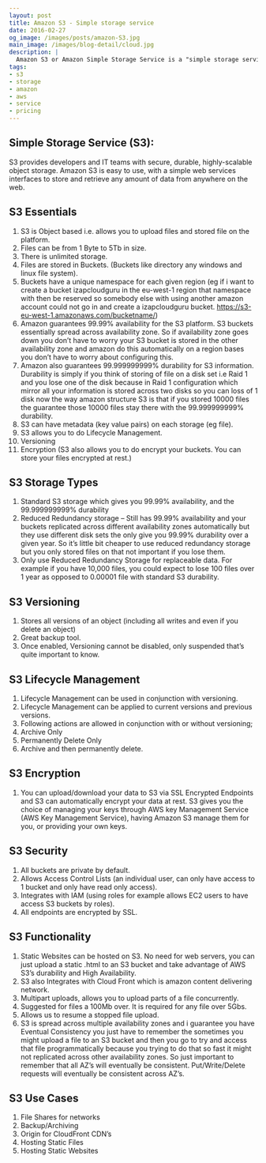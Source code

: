 ```yaml
---
layout: post
title: Amazon S3 - Simple storage service
date: 2016-02-27
og_image: /images/posts/amazon-S3.jpg
main_image: /images/blog-detail/cloud.jpg
description: |
  Amazon S3 or Amazon Simple Storage Service is a "simple storage service" offered by Amazon Web Services that provides object storage through a web service interface.
tags:
- s3
- storage
- amazon
- aws
- service
- pricing
---
```

## Simple Storage Service (S3):

S3 provides developers and IT teams with secure, durable, highly-scalable object storage. Amazon S3 is easy to use, with a simple web services interfaces to store and retrieve any amount of data from anywhere on the web.
<!--more-->
S3 Essentials
---

1. S3 is Object based i.e. allows you to upload files and stored file on the platform.
2. Files can be from 1 Byte to 5Tb in size.
3. There is unlimited storage.
4. Files are stored in Buckets. (Buckets like directory any windows and linux file system).
5. Buckets have a unique namespace for each given region (eg if i want to create a bucket izapcloudguru in the eu-west-1 region that namespace with then be reserved so somebody else with using another amazon account could not go in and create a izapcloudguru bucket. https://s3-eu-west-1.amazonaws.com/bucketname/)
6. Amazon guarantees 99.99% availability for the S3 platform. S3 buckets essentially spread across availability zone. So if availability zone goes down you don’t have to worry your S3 bucket is stored in the other availability zone and amazon do this automatically on a region bases you don’t have to worry about configuring this.
7. Amazon also guarantees 99.999999999% durability for S3 information. Durability is simply if you think of storing of file on a disk set i.e Raid 1 and you lose one of the disk because in Raid 1 configuration which mirror all your information is stored across two disks so you can loss of 1 disk now the way amazon structure S3 is that if you stored 10000 files the guarantee those 10000 files stay there with the 99.999999999% durability.
8. S3 can have metadata (key value pairs) on each storage (eg file).
9. S3 allows you to do Lifecycle Management.
10. Versioning
11. Encryption (S3 also allows you to do encrypt your buckets. You can store your files encrypted at rest.)

S3 Storage Types
---

1. Standard S3 storage which gives you 99.99% availability, and the 99.999999999% durability
2. Reduced Redundancy storage – Still has 99.99% availability and your buckets replicated across different availability zones automatically but they use different disk sets the only give you 99.99% durability over a given year. So it’s little bit cheaper to use reduced redundancy storage but you only stored files on that not important if you lose them.
3. Only use Reduced Redundancy Storage for replaceable data. For example if you have 10,000 files, you could expect to lose 100 files over 1 year as opposed to 0.00001 file with standard S3 durability.

S3 Versioning
---

1. Stores all versions of an object (including all writes and even if you delete an object)
2. Great backup tool.
3. Once enabled, Versioning cannot be disabled, only suspended that’s quite important to know.

S3 Lifecycle Management
---

1. Lifecycle Management can be used in conjunction with versioning.
2. Lifecycle Management can be applied to current versions and previous versions.
3. Following actions are allowed in conjunction with or without versioning;
4. Archive Only
5. Permanently Delete Only
6. Archive and then permanently delete.

S3 Encryption
---

1. You can upload/download your data to S3 via SSL Encrypted Endpoints and S3 can automatically encrypt your data at rest. S3 gives you the choice of managing your keys through AWS key Management Service (AWS Key Management Service), having Amazon S3 manage them for you, or providing your own keys.

S3 Security
---

1. All buckets are private by default.
2. Allows Access Control Lists (an individual user, can only have access to 1 bucket and only have read only access).
3. Integrates with IAM (using roles for example allows EC2 users to have access S3 buckets by roles).
4. All endpoints are encrypted by SSL.

S3 Functionality
---

1. Static Websites can be hosted on S3. No need for web servers, you can just upload a static .html to an S3 bucket and take advantage of AWS S3’s durability and High Availability.
2. S3 also Integrates with Cloud Front which is amazon content delivering network.
3. Multipart uploads, allows you to upload parts of a file concurrently.
4. Suggested for files a 100Mb over. It is required for any file over 5Gbs.
5. Allows us to resume a stopped file upload.
6. S3 is spread across multiple availability zones and i guarantee you have Eventual Consistency you just have to remember the sometimes you might upload a file to an S3 bucket and then you go to try and access that file programmatically because you  trying to do that so fast it might not replicated across other availability zones. So just important to remember that all AZ’s will eventually be consistent. Put/Write/Delete requests will eventually be consistent across AZ’s.

S3 Use Cases
---

1. File Shares for networks
2. Backup/Archiving
3. Origin for CloudFront CDN’s
4. Hosting Static Files
5. Hosting Static Websites


